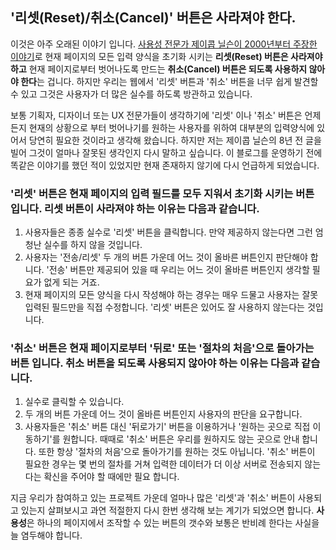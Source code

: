 ## '리셋(Reset)/취소(Cancel)' 버튼은 사라져야 한다.

이것은 아주 오래된 이야기 입니다. <a href="http://www.useit.com/alertbox/20000416.html">사용성 전문가 제이콥 닐슨이 2000년부터 주장한 이야기</a>로 현재 페이지의 모든 입력 양식을 초기화 시키는 **리셋(Reset) 버튼은 사라져야 하고** 현재 페이지로부터 벗어나도록 만드는 **취소(Cancel) 버튼은 되도록 사용하지 않아야 한다**는 겁니다. 하지만 우리는 웹에서 '리셋' 버튼과 '취소' 버튼을 너무 쉽게 발견할 수 있고 그것은 사용자가 더 많은 실수를 하도록 방관하고 있습니다.

보통 기획자, 디자이너 또는 UX 전문가들이 생각하기에 '리셋' 이나 '취소' 버튼은 언제든지 현재의 상황으로 부터 벗어나기를 원하는 사용자를 위하여 대부분의 입력양식에 있어서 당연히 필요한 것이라고 생각해 왔습니다. 하지만 저는 제이콥 닐슨의 8년 전 글을 빌어 그것이 얼마나 잘못된 생각인지 다시 말하고 싶습니다. 이 블로그를 운영하기 전에 똑같은 이야기를 했던 적이 있었지만 현재 존재하지 않기에 다시 언급하게 되었습니다.

### '리셋' 버튼은 현재 페이지의 입력 필드를 모두 지워서 초기화 시키는 버튼 입니다. 리셋 버튼이 사라져야 하는 이유는 다음과 같습니다.
1. 사용자들은 종종 실수로 '리셋' 버튼을 클릭합니다. 만약 제공하지 않는다면 그런 엄청난 실수를 하지 않을 것입니다.
1. 사용자는 '전송/리셋' 두 개의 버튼 가운데 어느 것이 올바른 버튼인지 판단해야 합니다. '전송' 버튼만 제공되어 있을 때 우리는 어느 것이 올바른 버튼인지 생각할 필요가 없게 되는 거죠.
1. 현재 페이지의 모든 양식을 다시 작성해야 하는 경우는 매우 드물고 사용자는 잘못 입력된 필드만을 직접 수정합니다. '리셋' 버튼은 있어도 잘 사용하지 않는다는 것입니다.

### '취소' 버튼은 현재 페이지로부터 '뒤로' 또는 '절차의 처음'으로 돌아가는 버튼 입니다. 취소 버튼을 되도록 사용되지 않아야 하는 이유는 다음과 같습니다.
1. 실수로 클릭할 수 있습니다.
1. 두 개의 버튼 가운데 어느 것이 올바른 버튼인지 사용자의 판단을 요구합니다.
1. 사용자들은 '취소' 버튼 대신 '뒤로가기' 버튼을 이용하거나 '원하는 곳으로 직접 이동하기'를 원합니다. 때때로 '취소' 버튼은 우리를 원하지도 않는 곳으로 안내 합니다. 또한 항상 '절차의 처음'으로 돌아가기를 원하는 것도 아닙니다. '취소' 버튼이 필요한 경우는 몇 번의 절차를 거쳐 입력한 데이터가 더 이상 서버로 전송되지 않는다는 확신을 주어야 할 때에만 필요 합니다.

지금 우리가 참여하고 있는 프로젝트 가운데 얼마나 많은 '리셋'과 '취소' 버튼이 사용되고 있는지 살펴보시고 과연 적절한지 다시 한번 생각해 보는 계기가 되었으면 합니다. **사용성**은 하나의 페이지에서 조작할 수 있는 버튼의 갯수와 보통은 반비례 한다는 사실을 늘 염두해야 합니다.
